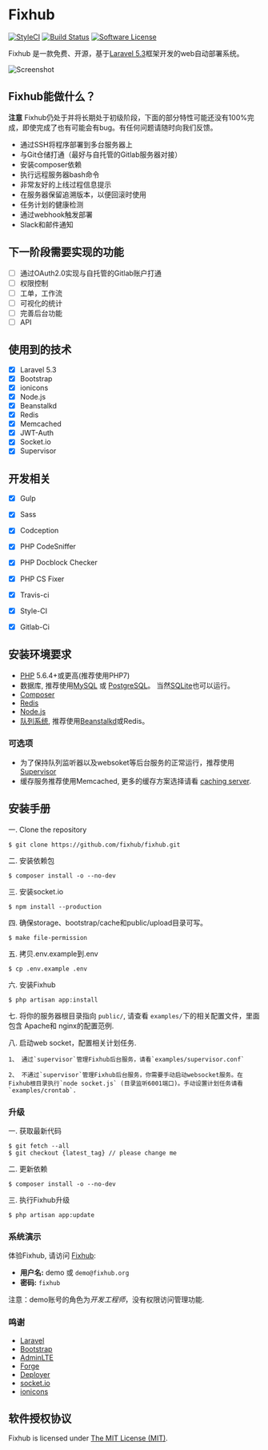 # Fixhub

[![StyleCI](https://styleci.io/repos/67609292/shield)](https://styleci.io/repos/67609292/)
[![Build Status](https://travis-ci.org/Fixhub/Fixhub.svg?branch=master)](https://travis-ci.org/Fixhub/Fixhub)
[![Software License](https://img.shields.io/badge/license-MIT-brightgreen.svg?style=flat-square)](LICENSE)

Fixhub 是一款免费、开源，基于[Laravel 5.3](http://laravel.com)框架开发的web自动部署系统。

![Screenshot](http://fixhub.org/fixhub.png)

## Fixhub能做什么？

**注意** Fixhub仍处于并将长期处于初级阶段，下面的部分特性可能还没有100%完成，即使完成了也有可能会有bug。有任何问题请随时向我们反馈。

* 通过SSH将程序部署到多台服务器上
* 与Git仓储打通（最好与自托管的Gitlab服务器对接）
* 安装composer依赖
* 执行远程服务器bash命令
* 非常友好的上线过程信息提示
* 在服务器保留追溯版本，以便回滚时使用
* 任务计划的健康检测
* 通过webhook触发部署
* Slack和邮件通知

## 下一阶段需要实现的功能

- [ ] 通过OAuth2.0实现与自托管的Gitlab账户打通
- [ ] 权限控制
- [ ] 工单，工作流
- [ ] 可视化的统计
- [ ] 完善后台功能
- [ ] API

## 使用到的技术

- [x] Laravel 5.3
- [x] Bootstrap
- [x] ionicons
- [x] Node.js
- [x] Beanstalkd
- [x] Redis
- [x] Memcached
- [x] JWT-Auth
- [x] Socket.io
- [x] Supervisor

## 开发相关

- [x] Gulp
- [x] Sass
- [x] Codception
- [x] PHP CodeSniffer
- [x] PHP Docblock Checker
- [x] PHP CS Fixer
- [x] Travis-ci
- [x] Style-CI
- [x] Gitlab-Ci


## 安装环境要求

- [PHP](http://www.php.net) 5.6.4+或更高(推荐使用PHP7)
- 数据库, 推荐使用[MySQL](https://www.mysql.com) 或 [PostgreSQL](http://www.postgresql.org)。 当然[SQLite](https://www.sqlite.org)也可以运行。
- [Composer](https://getcomposer.org)
- [Redis](http://redis.io)
- [Node.js](https://nodejs.org/)
- [队列系统](http://laravel.com/docs/5.3/queues), 推荐使用[Beanstalkd](http://kr.github.io/beanstalkd/)或Redis。

### 可选项

- 为了保持队列监听器以及websoket等后台服务的正常运行，推荐使用[Supervisor](http://supervisord.org)
- 缓存服务推荐使用Memcached, 更多的缓存方案选择请看 [caching server](http://laravel.com/docs/5.3/cache).

## 安装手册

一. Clone the repository

```shell
$ git clone https://github.com/fixhub/fixhub.git
```

二. 安装依赖包

```shell
$ composer install -o --no-dev
```

三. 安装socket.io

```shell
$ npm install --production
```

四. 确保storage、bootstrap/cache和public/upload目录可写。

```shell
$ make file-permission
```

五. 拷贝.env.example到.env

```shell
$ cp .env.example .env
```

六. 安装Fixhub

```shell
$ php artisan app:install
```

七. 将你的服务器根目录指向 `public/`, 请查看 `examples/`下的相关配置文件，里面包含 Apache和 nginx的配置范例.

八. 启动web socket，配置相关计划任务.

    1、 通过`supervisor`管理Fixhub后台服务，请看`examples/supervisor.conf`

    2、 不通过`supervisor`管理Fixhub后台服务，你需要手动启动websocket服务。在Fixhub根目录执行`node socket.js` (目录监听6001端口)。手动设置计划任务请看`examples/crontab`.

### 升级

一. 获取最新代码

```shell
$ git fetch --all
$ git checkout {latest_tag} // please change me
 ```

二. 更新依赖

```shell
$ composer install -o --no-dev
```

三. 执行Fixhub升级

```shell
$ php artisan app:update
```

### 系统演示

体验Fixhub, 请访问 [Fixhub](http://fixhub.org):

- **用户名:** demo 或 `demo@fixhub.org`
- **密码:** `fixhub`

注意：demo账号的角色为*开发工程师*，没有权限访问管理功能.

### 鸣谢

- [Laravel](http://laravel.com)
- [Bootstrap](https://github.com/twbs/bootstrap)
- [AdminLTE](https://github.com/almasaeed2010/AdminLTE)
- [Forge](https://forge.laravel.com/)
- [Deployer](https://github.com/REBELinBLUE/deployer)
- [socket.io](https://github.com/socketio/socket.io)
- [ionicons](http://ionicons.com/)


## 软件授权协议

Fixhub is licensed under [The MIT License (MIT)](LICENSE).

